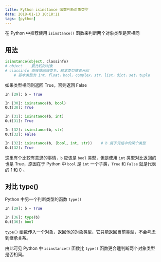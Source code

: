 ```yaml
---
title: Python isinstance 函数判断对象类型
date: 2018-01-13 10:18:11
tags: [python]
---
```


在 Python 中推荐使用 `isinstance()` 函数来判断两个对象类型是否相同
<!-- more --><!-- toc -->
## 用法
```python
isinstance(object, classinfo)
# object    要比较的对象
# classinfo 直接或间接类名，基本类型或者元组
    # 基本类型为 int，float，bool，complex，str，list，dict，set，tuple
```
如果类型相同则返回 True，否则返回 False
```python
In [29]: b = True

In [30]: isinstance(b, bool)
Out[30]: True

In [31]: isinstance(b, int)
Out[31]: True

In [32]: isinstance(b, str)
Out[32]: False

In [32]: isinstance(b, (bool, int, str))    # b 属于元组中的某个类型
Out[32]: True
```
这里有个比较有意思的事情，`b` 应该是 `bool` 类型，但是使用 `int` 类型对比返回的也是 True，原因在于 Python 中 `bool` 是 `int` 一个子类，`True` 和 `False` 就是代表的 1 和 0 。

## 对比 type()
Python 中另一个判断类型的函数 `type()`
```python
In [29]: b = True

In [36]: type(b)
Out[36]: bool
```
`type()` 函数传入一个对象，返回他的对象类型，它只能返回当前类型，不会考虑到继承关系。

由此可见 Python 中 `isinstance()` 函数比 `type()` 函数更合适判断两个对象类型是否相同。


